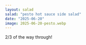 ```yaml
---
layout: salad
salad: "pesto hot sauce side salad"
date: "2025-06-20"
image: 2025-06-20-pesto.webp
---
```


2/3 of the way through!

